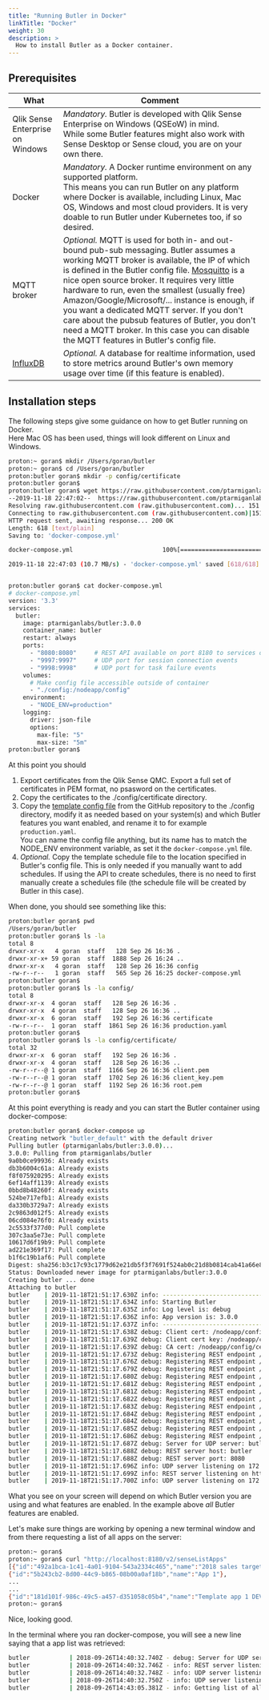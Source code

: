 ```yaml
---
title: "Running Butler in Docker"
linkTitle: "Docker"
weight: 30
description: >
  How to install Butler as a Docker container.
---
```


## Prerequisites

| What | Comment |
| ---- | ------- |
| Qlik Sense Enterprise on Windows | *Mandatory.* Butler is developed with Qlik Sense Enterprise on Windows (QSEoW) in mind. <br>While some Butler features might also work with Sense Desktop or Sense cloud, you are on your own there. |
| Docker | *Mandatory.* A Docker runtime environment on any supported platform.<br>This means you can run Butler on any platform where Docker is available, including Linux, Mac OS, Windows and most cloud providers. It is very doable to run Butler under Kubernetes too, if so desired. |
| MQTT broker | *Optional.* MQTT is used for both in- and out-bound pub-sub messaging. Butler assumes a working MQTT broker is available, the IP of which is defined in the Butler config file. [Mosquitto](https://mosquitto.org/) is a nice open source broker. It requires very little hardware to run, even the smallest (usually free) Amazon/Google/Microsoft/... instance is enough, if you want a dedicated MQTT server. If you don't care about the pubsub features of Butler, you don't need a MQTT broker. In this case you can disable the MQTT features in Butler's config file. |
| [InfluxDB](https://www.influxdata.com/time-series-platform/) | *Optional.* A database for realtime information, used to store metrics around Butler's own memory usage over time (if this feature is enabled). |

## Installation steps

The following steps give some guidance on how to get Butler running on Docker.  
Here Mac OS has been used, things will look different on Linux and Windows.
<!-- TODO: update Docker install instructions -->
```bash
proton:~ goran$ mkdir /Users/goran/butler
proton:~ goran$ cd /Users/goran/butler
proton:butler goran$ mkdir -p config/certificate
proton:butler goran$
proton:butler goran$ wget https://raw.githubusercontent.com/ptarmiganlabs/butler/master/src/docker-compose.yml
--2019-11-18 22:47:02--  https://raw.githubusercontent.com/ptarmiganlabs/butler/master/src/docker-compose.yml
Resolving raw.githubusercontent.com (raw.githubusercontent.com)... 151.101.84.133
Connecting to raw.githubusercontent.com (raw.githubusercontent.com)|151.101.84.133|:443... connected.
HTTP request sent, awaiting response... 200 OK
Length: 618 [text/plain]
Saving to: 'docker-compose.yml'

docker-compose.yml                         100%[========================================================================================>]     618  --.-KB/s    in 0s

2019-11-18 22:47:03 (10.7 MB/s) - 'docker-compose.yml' saved [618/618]


proton:butler goran$ cat docker-compose.yml
# docker-compose.yml
version: '3.3'
services:
  butler:
    image: ptarmiganlabs/butler:3.0.0
    container_name: butler
    restart: always
    ports:
      - "8080:8080"     # REST API available on port 8180 to services outside the container
      - "9997:9997"     # UDP port for session connection events
      - "9998:9998"     # UDP port for task failure events
    volumes:
      # Make config file accessible outside of container
      - "./config:/nodeapp/config"
    environment:
      - "NODE_ENV=production"
    logging:
      driver: json-file
      options:
        max-file: "5"
        max-size: "5m"
proton:butler goran$

```

At this point you should

1. Export certificates from the Qlik Sense QMC. Export a full set of certificates in PEM format, no psasword on the certificates.
2. Copy the certificates to the ./config/certificate directory.
3. Copy the [template config file](https://github.com/ptarmiganlabs/butler/blob/master/src/config/production_template.yaml) from the GitHub repository to the ./config directory, modify it as needed based on your system(s) and which Butler features you want enabled, and rename it to for example `production.yaml`.  
You can name the config file anything, but its name has to match the NODE_ENV environment variable, as set it the `docker-compose.yml` file.
4. *Optional.* Copy the template schedule file to the location specified in Butler's config file. This is only needed if you manually want to add schedules. If using the API to create schedules, there is no need to first manually create a schedules file (the schedule file will be created by Butler in this case).

When done, you should see something like this:

```bash
proton:butler goran$ pwd
/Users/goran/butler
proton:butler goran$ ls -la
total 8
drwxr-xr-x   4 goran  staff   128 Sep 26 16:36 .
drwxr-xr-x+ 59 goran  staff  1888 Sep 26 16:24 ..
drwxr-xr-x   4 goran  staff   128 Sep 26 16:36 config
-rw-r--r--   1 goran  staff   565 Sep 26 16:25 docker-compose.yml
proton:butler goran$
proton:butler goran$ ls -la config/
total 8
drwxr-xr-x  4 goran  staff   128 Sep 26 16:36 .
drwxr-xr-x  4 goran  staff   128 Sep 26 16:36 ..
drwxr-xr-x  6 goran  staff   192 Sep 26 16:36 certificate
-rw-r--r--  1 goran  staff  1861 Sep 26 16:36 production.yaml
proton:butler goran$
proton:butler goran$ ls -la config/certificate/
total 32
drwxr-xr-x  6 goran  staff   192 Sep 26 16:36 .
drwxr-xr-x  4 goran  staff   128 Sep 26 16:36 ..
-rw-r--r--@ 1 goran  staff  1166 Sep 26 16:36 client.pem
-rw-r--r--@ 1 goran  staff  1702 Sep 26 16:36 client_key.pem
-rw-r--r--@ 1 goran  staff  1192 Sep 26 16:36 root.pem
proton:butler goran$
```

At this point everything is ready and you can start the Butler container using docker-compose:

```bash
proton:butler goran$ docker-compose up
Creating network "butler_default" with the default driver
Pulling butler (ptarmiganlabs/butler:3.0.0)...
3.0.0: Pulling from ptarmiganlabs/butler
9a0b0ce99936: Already exists
db3b6004c61a: Already exists
f8f075920295: Already exists
6ef14aff1139: Already exists
0bbd8b48260f: Already exists
524be717efb1: Already exists
da330b3729a7: Already exists
2c9863d012f5: Already exists
06cd084e76f0: Already exists
2c5533f377d0: Pull complete
307c3aa5e73e: Pull complete
10617d6f19b9: Pull complete
ad221e369f17: Pull complete
b1f6c19b1af6: Pull complete
Digest: sha256:b3c17c93c1779d62e21db5f3f7691f524ab0c21d8b0814cab41a66e814702a17
Status: Downloaded newer image for ptarmiganlabs/butler:3.0.0
Creating butler ... done
Attaching to butler
butler    | 2019-11-18T21:51:17.630Z info: --------------------------------------
butler    | 2019-11-18T21:51:17.634Z info: Starting Butler
butler    | 2019-11-18T21:51:17.635Z info: Log level is: debug
butler    | 2019-11-18T21:51:17.636Z info: App version is: 3.0.0
butler    | 2019-11-18T21:51:17.637Z info: --------------------------------------
butler    | 2019-11-18T21:51:17.638Z debug: Client cert: /nodeapp/config/certificate/client.pem
butler    | 2019-11-18T21:51:17.639Z debug: Client cert key: /nodeapp/config/certificate/client_key.pem
butler    | 2019-11-18T21:51:17.639Z debug: CA cert: /nodeapp/config/certificate/root.pem
butler    | 2019-11-18T21:51:17.673Z debug: Registering REST endpoint /v2/activeUserCount
butler    | 2019-11-18T21:51:17.676Z debug: Registering REST endpoint /v2/activeUsers
butler    | 2019-11-18T21:51:17.679Z debug: Registering REST endpoint /v2/slackPostMessage
butler    | 2019-11-18T21:51:17.680Z debug: Registering REST endpoint /v2/createDir
butler    | 2019-11-18T21:51:17.681Z debug: Registering REST endpoint /v2/createDirQVD
butler    | 2019-11-18T21:51:17.681Z debug: Registering REST endpoint /v2/mqttPublishMessage
butler    | 2019-11-18T21:51:17.682Z debug: Registering REST endpoint /v2/senseStartTask
butler    | 2019-11-18T21:51:17.683Z debug: Registering REST endpoint /v2/senseAppDump
butler    | 2019-11-18T21:51:17.684Z debug: Registering REST endpoint /v2/senseListApps
butler    | 2019-11-18T21:51:17.684Z debug: Registering REST endpoint /v2/butlerping
butler    | 2019-11-18T21:51:17.685Z debug: Registering REST endpoint /v2/base62ToBase16
butler    | 2019-11-18T21:51:17.686Z debug: Registering REST endpoint /v2/base16ToBase62
butler    | 2019-11-18T21:51:17.687Z debug: Server for UDP server: butler
butler    | 2019-11-18T21:51:17.688Z debug: REST server host: butler
butler    | 2019-11-18T21:51:17.688Z debug: REST server port: 8080
butler    | 2019-11-18T21:51:17.696Z info: UDP server listening on 172.21.0.2:9998
butler    | 2019-11-18T21:51:17.699Z info: REST server listening on http://172.21.0.2:8080
butler    | 2019-11-18T21:51:17.700Z info: UDP server listening on 172.21.0.2:9997

```

What you see on your screen will depend on which Butler version you are using and what features are enabled.
In the example above *all* Butler features are enabled.

Let's make sure things are working by opening a new terminal window and from there requesting a list of all apps on the server:

```bash
proton:~ goran$
proton:~ goran$ curl "http://localhost:8180/v2/senseListApps"
[{"id":"492a1bca-1c41-4a01-9104-543a2334c465","name":"2018 sales targets"},
{"id":"5b243cb2-8d00-44c9-b865-08b00a0af18b","name":"App 1"},
...
...
{"id":"181d101f-986c-49c5-a457-d351058c05b4","name":"Template app 1 DEV"}]
proton:~ goran$

```

Nice, looking good.

In the terminal where you ran docker-compose, you will see a new line saying that a app list was retrieved:

```bash
butler           | 2018-09-26T14:40:32.740Z - debug: Server for UDP server: localhost
butler           | 2018-09-26T14:40:32.746Z - info: REST server listening on http://[::]:8080
butler           | 2018-09-26T14:40:32.748Z - info: UDP server listening on 127.0.0.1:9997
butler           | 2018-09-26T14:40:32.750Z - info: UDP server listening on 127.0.0.1:9998
butler           | 2018-09-26T14:43:05.381Z - info: Getting list of all apps

```
